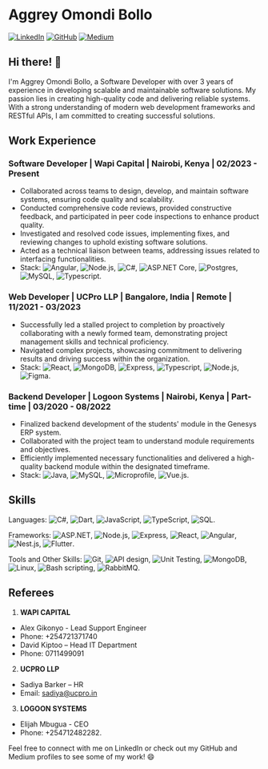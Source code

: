 # Aggrey Omondi Bollo

[![LinkedIn](https://img.shields.io/badge/LinkedIn-aggrey--bollo-blue)](https://www.linkedin.com/in/aggrey-bollo/)
[![GitHub](https://img.shields.io/badge/GitHub-bollo--omar-lightgrey)](https://github.com/bollo-omar)
[![Medium](https://img.shields.io/badge/Medium-bolloo18-green)](https://medium.com/@bolloo18)

## Hi there! 👋

I'm Aggrey Omondi Bollo, a Software Developer with over 3 years of experience in developing scalable and maintainable software solutions. My passion lies in creating high-quality code and delivering reliable systems. With a strong understanding of modern web development frameworks and RESTful APIs, I am committed to creating successful solutions.

## Work Experience

### Software Developer | Wapi Capital | Nairobi, Kenya | 02/2023 - Present
- Collaborated across teams to design, develop, and maintain software systems, ensuring code quality and scalability.
- Conducted comprehensive code reviews, provided constructive feedback, and participated in peer code inspections to enhance product quality.
- Investigated and resolved code issues, implementing fixes, and reviewing changes to uphold existing software solutions.
- Acted as a technical liaison between teams, addressing issues related to interfacing functionalities.
- Stack: ![Angular](https://img.shields.io/badge/-Angular-red), ![Node.js](https://img.shields.io/badge/-Node.js-339933), ![C#](https://img.shields.io/badge/-C%23-blue), ![ASP.NET Core](https://img.shields.io/badge/-ASP.NET%20Core-blueviolet), ![Postgres](https://img.shields.io/badge/-Postgres-336791), ![MySQL](https://img.shields.io/badge/-MySQL-4479A1), ![Typescript](https://img.shields.io/badge/-Typescript-007ACC).

### Web Developer | UCPro LLP | Bangalore, India | Remote | 11/2021 - 03/2023
- Successfully led a stalled project to completion by proactively collaborating with a newly formed team, demonstrating project management skills and technical proficiency.
- Navigated complex projects, showcasing commitment to delivering results and driving success within the organization.
- Stack: ![React](https://img.shields.io/badge/-React-61DAFB), ![MongoDB](https://img.shields.io/badge/-MongoDB-47A248), ![Express](https://img.shields.io/badge/-Express-000000), ![Typescript](https://img.shields.io/badge/-Typescript-007ACC), ![Node.js](https://img.shields.io/badge/-Node.js-339933), ![Figma](https://img.shields.io/badge/-Figma-F24E1E).

### Backend Developer | Logoon Systems | Nairobi, Kenya | Part-time | 03/2020 - 08/2022
- Finalized backend development of the students' module in the Genesys ERP system.
- Collaborated with the project team to understand module requirements and objectives.
- Efficiently implemented necessary functionalities and delivered a high-quality backend module within the designated timeframe.
- Stack: ![Java](https://img.shields.io/badge/-Java-007396), ![MySQL](https://img.shields.io/badge/-MySQL-4479A1), ![Microprofile](https://img.shields.io/badge/-Microprofile-1B6AC6), ![Vue.js](https://img.shields.io/badge/-Vue.js-4FC08D).

## Skills

Languages: ![C#](https://img.shields.io/badge/-C%23-blue), ![Dart](https://img.shields.io/badge/-Dart-0175C2), ![JavaScript](https://img.shields.io/badge/-JavaScript-F7DF1E), ![TypeScript](https://img.shields.io/badge/-TypeScript-007ACC), ![SQL](https://img.shields.io/badge/-SQL-4479A1).

Frameworks: ![ASP.NET](https://img.shields.io/badge/-ASP.NET-blueviolet), ![Node.js](https://img.shields.io/badge/-Node.js-339933), ![Express](https://img.shields.io/badge/-Express-000000), ![React](https://img.shields.io/badge/-React-61DAFB), ![Angular](https://img.shields.io/badge/-Angular-red), ![Nest.js](https://img.shields.io/badge/-Nest.js-E0234E), ![Flutter](https://img.shields.io/badge/-Flutter-02569B).

Tools and Other Skills: ![Git](https://img.shields.io/badge/-Git-F05032), ![API design](https://img.shields.io/badge/-API%20design-FF4400), ![Unit Testing](https://img.shields.io/badge/-Unit%20Testing-018F67), ![MongoDB](https://img.shields.io/badge/-MongoDB-47A248), ![Linux](https://img.shields.io/badge/-Linux-FCC624), ![Bash scripting](https://img.shields.io/badge/-Bash%20scripting-4EAA25), ![RabbitMQ](https://img.shields.io/badge/-RabbitMQ-FF6600).

## Referees

1. **WAPI CAPITAL**
  - Alex Gikonyo - Lead Support Engineer
  - Phone: +254721371740
  - David Kiptoo – Head IT Department
  - Phone: 0711499091

2. **UCPRO LLP**
  - Sadiya Barker – HR
  - Email: sadiya@ucpro.in

3. **LOGOON SYSTEMS**
  - Elijah Mbugua - CEO
  - Phone: +254712482282.

Feel free to connect with me on LinkedIn or check out my GitHub and Medium profiles to see some of my work! 😄
